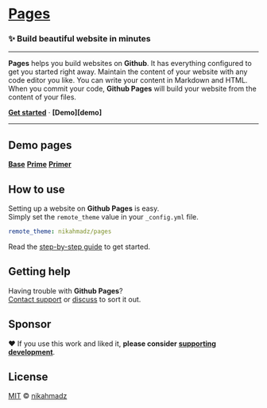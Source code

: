 # [Pages][intro]
### ✨ Build beautiful website in minutes

***

**Pages** helps you build websites on **Github**.
It has everything configured to get you started right away.
Maintain the content of your website with any code editor you like.
You can write your content in Markdown and HTML.
When you commit your code, **Github Pages** will build your website from the content of your files.

**[Get started][start]** &middot;
**[Demo][demo]**

[intro]: https://nikahmadz.github.io/pages/ "Introduction to Pages"
[start]: https://nikahmadz.github.io/pages/docs/get-started "Find out how you can use this template to build websites"

***

## Demo pages

**[Base](//nikahmadz.github.io/pages/demo/base)**
**[Prime](//nikahmadz.github.io/pages/demo/prime)**
**[Primer](//nikahmadz.github.io/pages/demo/primer)**

## How to use

Setting up a website on **Github Pages** is easy.  
Simply set the `remote_theme` value in your `_config.yml` file.

```yml
remote_theme: nikahmadz/pages
```

Read the [step-by-step guide][start] to get started.

## Getting help

Having trouble with **Github Pages**?  
[Contact support](https://support.github.com/contact) or [discuss][] to sort it out.

[discuss]:   https://github.com/nikahmadz/pages/discussions "Lets discuss about Pages"

## Sponsor

❤️ If you use this work and liked it, **please consider [supporting development][pay]**.

[pay]:       https://nikahmadz.github.io/#!pay "See payment options"

## License

[MIT][] &copy; [nikahmadz][]

[MIT]: https://github.com/nikahmadz/pages/blob/main/LICENSE.md "Licensed under the MIT License"
[nikahmadz]: https://nikahmadz.github.io "Go to nikahmadz.github.io"
